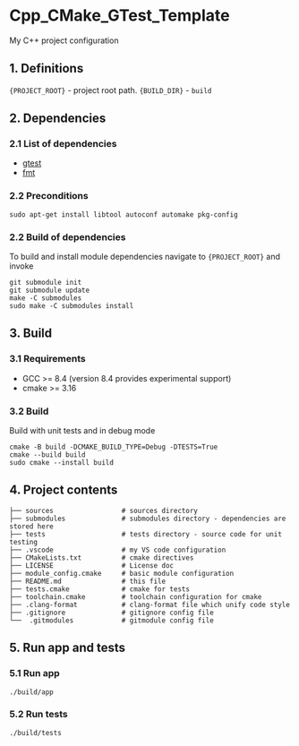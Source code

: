 # Cpp_CMake_GTest_Template

My C++ project configuration

## 1. Definitions

`{PROJECT_ROOT}` - project root path.
`{BUILD_DIR}` - `build`


## 2. Dependencies

### 2.1 List of dependencies

- [gtest](https://github.com/google/googletest)
- [fmt](https://github.com/fmtlib/fmt)


### 2.2 Preconditions

```
sudo apt-get install libtool autoconf automake pkg-config
```

### 2.2 Build of dependencies

To build and install module dependencies navigate to `{PROJECT_ROOT}` and invoke

```
git submodule init
git submodule update
make -C submodules
sudo make -C submodules install
```

## 3. Build

### 3.1 Requirements

- GCC >= 8.4 (version 8.4 provides experimental support)
- cmake >= 3.16

### 3.2 Build

Build with unit tests and in debug mode
```
cmake -B build -DCMAKE_BUILD_TYPE=Debug -DTESTS=True
cmake --build build
sudo cmake --install build
```

## 4. Project contents
``` 
├── sources                 # sources directory
├── submodules              # submodules directory - dependencies are stored here
├── tests                   # tests directory - source code for unit testing
├── .vscode                 # my VS code configuration
├── CMakeLists.txt          # cmake directives
├── LICENSE                 # License doc
├── module_config.cmake     # basic module configuration
├── README.md               # this file
├── tests.cmake             # cmake for tests
├── toolchain.cmake         # toolchain configuration for cmake
├── .clang-format           # clang-format file which unify code style
├── .gitignore              # gitignore config file
└──  .gitmodules            # gitmodule config file
```

## 5. Run app and tests

### 5.1 Run app 
```
./build/app
```

### 5.2 Run tests
```
./build/tests
```


